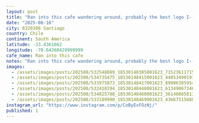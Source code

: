 ```yaml
---
layout: post
title: "Ran into this cafe wandering around, probably the best logo I--ve seen on the #worldcoffeetour #canipetthatdog"
date: "2025-08-16"
city: 8320308 Santiago
country: Chile
continent: South America
latitude: -33.4361662
longitude: -70.64360429999999
cafe_name: Ran into this cafe
notes: "Ran into this cafe wandering around, probably the best logo I--ve seen on the #worldcoffeetour #canipetthatdog"
images: 
  - /assets/images/posts/202508/532548089_18530148385001623_7152361171572058872_n_17984493572712572.jpg
  - /assets/images/posts/202508/534735475_18530148415001623_4405349019163556725_n_18101880793858288.jpg
  - /assets/images/posts/202508/533975873_18530148427001623_899063859547783074_n_17893901022161832.jpg
  - /assets/images/posts/202508/532418194_18530148448001623_6134906734604464170_n_18074757773093771.jpg
  - /assets/images/posts/202508/534825788_18530148460001623_3614088581322647665_n_18047657414299823.jpg
  - /assets/images/posts/202508/533189990_18530148469001623_4366751568889735704_n_17938355324934175.jpg
instagram_url: "https://www.instagram.com/p/CoByExFOzNj/"
published: 1
---
```

